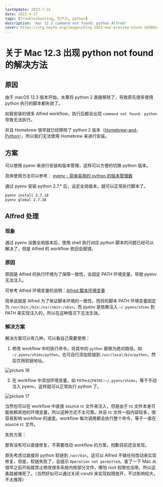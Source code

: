 ```yaml
---
lastUpdate: 2023-7-31
date: 2022-4-17
tags: [Troubleshooting, 生产力, python]
description: 'mac 12.3 command not found: python Alfred'
cover: https://stg.heyfe.org/images/blog-2022-mac-preview-stunk-1690814279537.png
---
```


# 关于 Mac 12.3 出现 python not found 的解决方法

## 原因

由于 macOS 12.3 版本开始，水果将 python 2 直接移除了，导致原先很多使用 python 执行的脚本都失效了。

如我安装的很多 Alfred workflow，执行后都会出现 `command not found: python` 导致无法执行。

并且 Homebrew 很早就已经移除了 python 2 版本（[Homebrew-and-Python](https://docs.brew.sh/Homebrew-and-Python)），所以我们无法使用 Homebrew 来进行安装。

## 方案

可以使用 pyenv 来进行安装和版本管理，这样可以方便的切换 python 版本。

具体使用方法可以参考： [pyenv - 简单易用的 python 的版本管理器](./2022-pyenv.md)

通过 pyenv 安装 python 2.7.\* 后，设定全局版本，就可以正常执行脚本了。

```bash
pyenv install 2.7.18
pyenv global 2.7.18
```

## Alfred 处理

### 现象

通过 pyenv 设置全局版本后，使用 shell 执行对应 python 脚本的问题已经可以解决了，但是 Alfred 的 workflow 依旧会报错。

### 原因

原因是 Alfred 的执行环境为了保障一致性，会固定 PATH 环境变量，导致 pyenv 无法注入。

可参考 Alfred 环境变量的说明：[Alfred 脚本环境变量](https://www.alfredapp.com/help/workflows/advanced/understanding-scripting-environment/)

简单说就是 Alfred 为了保证脚本环境的一致性，而将的脚本 PATH 环境变量固定为 `/usr/bin:/bin:/usr/sbin:/sbin`，而 pyenv 是依赖注入 `~/.pyenv/shims` 到 PATH 来实现注入的，所以在这种情况下无法生效。

### 解决方案

解决方案可以有几种，可以看自己需要使用：

1. 修改 workflow 中的执行命令，将其中的 `python` 替换为绝对路径，如 `~/.pyenv/shims/python`，也可自行添加软链到 `/usr/local/bin/python`，然后饮用软链地址。

![picture 18](https://stg.heyfe.org/images/blog-2022-mac-12-3-python-not-found-85.png)

2. 在 workflow 中添加环境变量，如 `PATH=${PATH}:~/.pyenv/shims`，等于手动注入 pyenv，这样就可以正常执行 python 了。

![picture 17](https://stg.heyfe.org/images/blog-2022-mac-12-3-python-not-found-62.png)

当然也可以在 workflow 中直接 source rc 文件来注入，但是由于 rc 文件本身可能依赖其他的环境变量，所以这种方式不太可靠。并且 rc 文件一般内容较多，很容易影响 workflow 的速度。workflow 每次调用都会执行整个命令，等于一直在 source rc 文件。

失败方案：

那有没有可以直接修复，不需要改动 workflow 的方案，抱歉目前还没发现。

原先考虑过直接将 python 软链到 `/usr/bin`，这可以 Alfred 不做任何改动来实现修复，但是，软链失败了，会提示 `Operation not permitted`，查了一下 Mac 从很早之前开始就禁止修改很多系统内核部分文件，哪怕 root 权限也没用，所以这条路被堵死了。（当然好似可以通过关闭 csrutil 来实现权限放开，不过影响较大，不太推荐）
